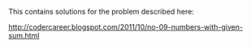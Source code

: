 This contains solutions for the problem described here:

http://codercareer.blogspot.com/2011/10/no-09-numbers-with-given-sum.html
